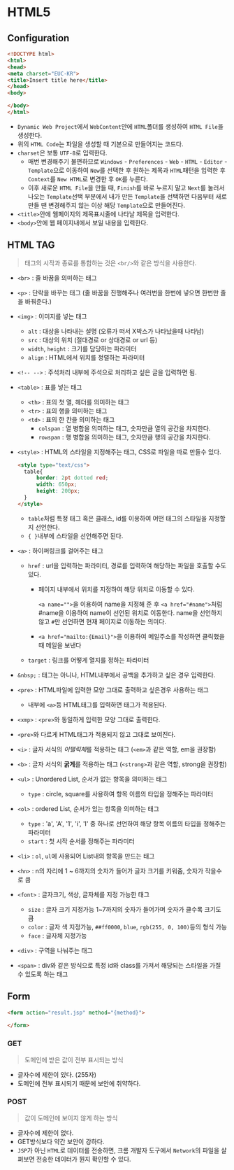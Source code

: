 # HTML5

## Configuration

```HTML
<!DOCTYPE html>
<html>
<head>
<meta charset="EUC-KR">
<title>Insert title here</title>
</head>
<body>

</body>
</html>
```

* `Dynamic Web Project`에서 `WebContent`안에 `HTML`폴더를 생성하여 `HTML File`을 생성한다.
* 위의 `HTML Code`는 파일을 생성할 때 기본으로 만들어지는 코드다.
* `charset`은 보통 `UTF-8`로 입력한다.
  * 매번 변경해주기 불편하므로 `Windows` - `Preferences` - `Web` - `HTML` - `Editor` - `Template`으로 이동하여 `New`를 선택한 후 원하는 제목과 `HTML`패턴을 입력한 후 `Context`를 `New HTML`로 변경한 후 `OK`를 누른다.
  * 이후 새로운 `HTML File`을 만들 때, `Finish`를 바로 누르지 말고 `Next`를 눌러서 나오는 `Template`선택 부분에서 내가 만든 `Template`을 선택하면 다음부터 새로만들 땐 변경해주지 않는 이상 해당 `Template`으로 만들어진다.
* `<title>`안에 웹페이지의 제목표시줄에 나타날 제목을 입력한다.
* `<body>`안에 웹 페이지내에서 보일 내용을 입력한다.

## HTML TAG

> 태그의 시작과 종료를 통합하는 것은 `<br/>`와 같은 방식을 사용한다.

* `<br>` : 줄 바꿈을 의미하는 태그

* `<p>` : 단락을 바꾸는 태그 (줄 바꿈을 진행해주나 여러번을 한번에 넣으면 한번만 줄을 바꿔준다.)

* `<img>` : 이미지를 넣는 태그
  * `alt` : 대상을 나타내는 설명 (오류가 떠서 X박스가 나타났을때 나타남)
  * `src` : 대상의 위치 (절대경로 or 상대경로 or url 등)
  * `width`, `height` : 크기를 담당하는 파라미터
  * `align` : HTML에서 위치를 정렬하는 파라미터
  
* `<!-- -->` : 주석처리 내부에 주석으로 처리하고 싶은 글을 입력하면 됨.

* `<table>` : 표를 넣는 태그
  * `<th>` : 표의 첫 열, 헤더를 의미하는 태그
  * `<tr>` : 표의 행을 의미하는 태그
  * `<td>` : 표의 한 칸을 의미하는 태그
    * `colspan` : 열 병합을 의미하는 태그, 숫자만큼 열의 공간을 차지한다.
    * `rowspan` : 행 병합을 의미하는 태그, 숫자만큼 행의 공간을 차지한다.

* `<style>` : HTML의 스타일을 지정해주는 태그, CSS로 파일을 따로 만들수 있다.

  ```html
  <style type="text/css">
  	table{
  		border: 2pt dotted red;
  		width: 650px;
  		height: 200px;
  	}
  </style>
  ```

  * `table`처럼 특정 태그 혹은 클래스, id를 이용하여 어떤 태그의 스타일을 지정할지 선언한다.
  * `{ }`내부에 스타일을 선언해주면 된다.

* `<a>` : 하이퍼링크를 걸어주는 태그

  * `href` : url을 입력하는 파라미터, 경로를 입력하여 해당하는 파일을 호출할 수도 있다.

    * 페이지 내부에서 위치를 지정하여 해당 위치로 이동할 수 있다.

      `<a name="">`을 이용하여 name을 지정해 준 후 `<a href="#name">`처럼 #name을 이용하여 name이 선언된 위치로 이동한다. name을 선언하지 않고 `#`만 선언하면 현재 페이지로 이동하는 의미다.
      
    * `<a href="mailto:{Email}">`을 이용하여 메일주소를 작성하면 클릭했을때 메일을 보낸다

  * `target` : 링크를 어떻게 열지를 정하는 파라미터

* `&nbsp;` : 태그는 아니나, HTML내부에서 공백을 추가하고 싶은 경우 입력한다.

* `<pre>` : HTML파일에 입력한 모양 그대로 출력하고 싶은경우 사용하는 태그
  
  * 내부에 `<a>`등 HTML태그를 입력하면 태그가 적용된다.
  
* `<xmp>` : `<pre>`와 동일하게 입력한 모양 그대로 출력한다.
  
* `<pre>`와 다르게 HTML태그가 적용되지 않고 그대로 보여진다.
  
* `<i>` : 글자 서식의 *이탤릭체*를 적용하는 태그 (`<em>`과 같은 역할, em을 권장함)

* `<b>` : 글자 서식의 **굵게**를 적용하는 태그 (`<strong>`과 같은 역할, strong을 권장함)

* `<ul>` : Unordered List, 순서가 없는 항목을 의미하는 태그
  
  * `type` : circle, square를 사용하여 항목 이름의 타입을 정해주는 파라미터
  
* `<ol>` : ordered List, 순서가 있는 항목을 의미하는 태그
  * `type` : 'a', 'A', '1', 'i', 'I' 중 하나로 선언하여 해당 항목 이름의 타입을 정해주는 파라미터
  * `start` : 첫 시작 순서를 정해주는 파라미터
  
* `<li>` : `ol`, `ul`에 사용되어 List내의 항목을 만드는 태그

* `<hn>` : n의 자리에 1 ~ 6까지의 숫자가 들어가 글자 크기를 키워줌, 숫자가 작을수로 큼

* `<font>` : 글자크기, 색상, 글자체를 지정 가능한 태그
  * `size` : 글자 크기 지정가능 1~7까지의 숫자가 들어가며 숫자가 클수록 크기도 큼
  * `color` : 글자 색 지정가능, `##ff0000`, `blue`, `rgb(255, 0, 100)`등의 형식 가능
  * `face` : 글자체 지정가능

* `<div>` : 구역을 나눠주는 태그

* `<span>` : div와 같은 방식으로 특정 id와 class를 가져서 해당되는 스타일을 가질 수 있도록 하는 태그

## Form

```html
<form action="result.jsp" method="{method}">
    
</form>
```

### GET

> 도메인에 받은 값이 전부 표시되는 방식

* 글자수에 제한이 있다. (255자)
* 도메인에 전부 표시되기 때문에 보안에 취약하다.

### POST

> 값이 도메인에 보이지 않게 하는 방식

* 글자수에 제한이 없다.
* GET방식보다 약간 보안이 강하다.
* `JSP`가 아닌 `HTML`로 데이터를 전송하면, 크롬 개발자 도구에서 `Network`의 파일을 살펴보면 전송한 데이터가 뭔지 확인할 수 있다.
